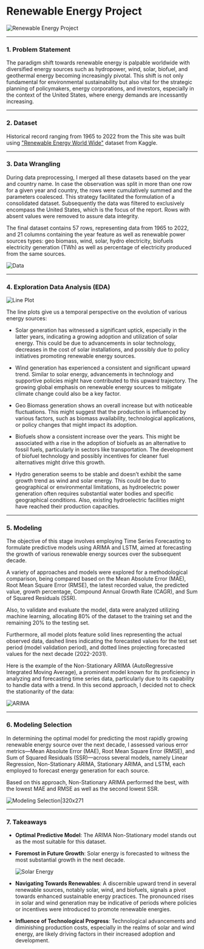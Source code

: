 # Renewable Energy Project

![Renewable Energy Project](https://github.com/daistarr/Renewable_Energy_Project/blob/3d20d9e459848fd468fe8ec3a55a1b8109bf3d0a/Banner.png)

---

### 1. Problem Statement 

The paradigm shift towards renewable energy is palpable worldwide with diversified energy sources such as hydropower, wind, solar, biofuel, and geothermal energy becoming increasingly pivotal. This shift is not only fundamental for environmental sustainability but also vital for the strategic planning of policymakers, energy corporations, and investors, especially in the context of the United States, where energy demands are incessantly increasing.

---

### 2. Dataset

Historical record ranging from 1965 to 2022 from the This site was built using ["Renewable Energy World Wide"](https://www.kaggle.com/datasets/belayethossainds/renewable-energy-world-wide-19652022) dataset from Kaggle.

---

### 3. Data Wrangling

During data preprocessing, I merged all these datasets based on the year and country name. In case the observation was split in more than one row for a given year and country, the rows were cumulatively summed and the parameters coalesced. This strategy facilitated the formulation of a consolidated dataset. Subsequently the data was filtered to exclusively encompass the United States, which is the focus of the report. Rows with absent values were removed to assure data integrity.

The final dataset contains 57 rows, representing data from 1965 to 2022, and 21 columns containing the year feature as well as renewable power sources types: geo biomass, wind, solar, hydro electricity, biofuels electricity generation (TWh) as well as percentage of electricity produced from the same sources.

![Data](https://github.com/daistarr/Renewable_Energy_Project/blob/fc387f02635a7b58a980e8c8eac4e4bd85e89d1d/1_Wrangling/data.png)

---

### 4. Exploration Data Analysis (EDA)

![Line Plot](https://github.com/daistarr/Renewable_Energy_Project/blob/fc387f02635a7b58a980e8c8eac4e4bd85e89d1d/2_EDA/EDA_figures/year.png)

The line plots give us a temporal perspective on the evolution of various energy sources:

* Solar generation has witnessed a significant uptick, especially in the latter years, indicating a growing adoption and utilization of solar energy. This could be due to advancements in solar technology, decreases in the cost of solar installations, and possibly due to policy initiatives promoting renewable energy sources.

* Wind generation has experienced a consistent and significant upward trend. Similar to solar energy, advancements in technology and supportive policies might have contributed to this upward trajectory. The growing global emphasis on renewable energy sources to mitigate climate change could also be a key factor.

* Geo Biomass generation shows an overall increase but with noticeable fluctuations. This might suggest that the production is influenced by various factors, such as biomass availability, technological applications, or policy changes that might impact its adoption.

* Biofuels show a consistent increase over the years. This might be associated with a rise in the adoption of biofuels as an alternative to fossil fuels, particularly in sectors like transportation. The development of biofuel technology and possibly incentives for cleaner fuel alternatives might drive this growth.

* Hydro generation seems to be stable and doesn’t exhibit the same growth trend as wind and solar energy. This could be due to geographical or environmental limitations, as hydroelectric power generation often requires substantial water bodies and specific geographical conditions. Also, existing hydroelectric facilities might have reached their production capacities.

---

### 5. Modeling

The objective of this stage involves employing Time Series Forecasting to formulate predictive models using ARIMA and LSTM, aimed at forecasting the growth of various renewable energy sources over the subsequent decade. 

A variety of approaches and models were explored for a methodological comparison, being compared based on the Mean Absolute Error (MAE), Root Mean Square Error (RMSE), the latest recorded value, the predicted value, growth percentage, Compound Annual Growth Rate (CAGR), and Sum of Squared Residuals (SSR). 

Also, to validate and evaluate the model, data were analyzed utilizing machine learning, allocating 80% of the dataset to the training set and the remaining 20% to the testing set. 

Furthermore, all model plots feature solid lines representing the actual observed data, dashed lines indicating the forecasted values for the test set period (model validation period), and dotted lines projecting forecasted values for the next decade (2022-2031).

Here is the example of the Non-Stationary ARIMA (AutoRegressive Integrated Moving Average), a prominent model known for its proficiency in analyzing and forecasting time series data, particularly due to its capability to handle data with a trend. In this second approach, I decided not to check the stationarity of the data:

![ARIMA](https://github.com/daistarr/Renewable_Energy_Project/blob/a61d325991ead32fb731e7cb342cbebd6bf711c4/4_Modeling/Modeling_Figures/ARIMA2.png)

---

### 6. Modeling Selection

In determining the optimal model for predicting the most rapidly growing renewable energy source over the next decade, I assessed various error metrics—Mean Absolute Error (MAE), Root Mean Square Error (RMSE), and Sum of Squared Residuals (SSR)—across several models, namely Linear Regression, Non-Stationary ARIMA, Stationary ARIMA, and LSTM, each employed to forecast energy generation for each source.

Based on this approach, Non-Stationary ARIMA performed the best, with the lowest MAE and RMSE as well as the second lowest SSR.

![Modeling Selection|320x271](https://github.com/daistarr/Renewable_Energy_Project/blob/a61d325991ead32fb731e7cb342cbebd6bf711c4/4_Modeling/Modeling_Figures/model_eval.png)

---

### 7. Takeaways

* **Optimal Predictive Model**: The ARIMA Non-Stationary model stands out as the most suitable for this dataset.

* **Foremost in Future Growth**: Solar energy is forecasted to witness the most substantial growth in the next decade.

  ![Solar Energy](https://github.com/daistarr/Renewable_Energy_Project/blob/228056c919da13d6fc047b5dfb0148a7e4e48dc4/4_Modeling/Modeling_Figures/renewable_energy.png)

* **Navigating Towards Renewables**: A discernible upward trend in several renewable sources, notably solar, wind, and biofuels, signals a pivot towards enhanced sustainable energy practices. The pronounced rises in solar and wind generation may be indicative of periods where policies or incentives were introduced to promote renewable energies.
  
* **Influence of Technological Progress**: Technological advancements and diminishing production costs, especially in the realms of solar and wind energy, are likely driving factors in their increased adoption and development.


